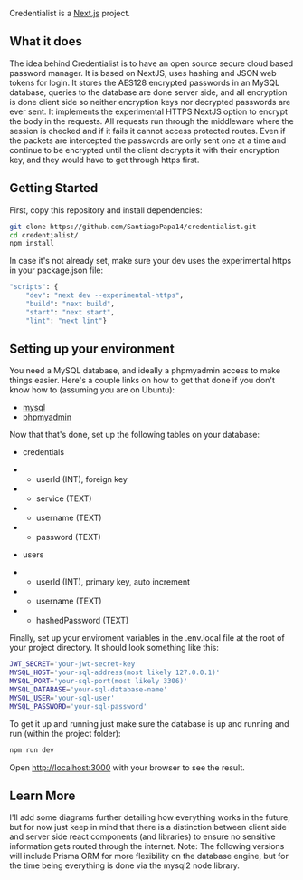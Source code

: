 Credentialist is a [Next.js](https://nextjs.org/) project.

## What it does
The idea behind Credentialist is to have an open source secure cloud based password manager. It is based on NextJS, uses hashing and JSON web tokens for login.  It stores the AES128 encrypted passwords in an MySQL database, queries to the database are done server side, and all encryption is done client side so neither encryption keys nor decrypted passwords are ever sent. It implements the experimental HTTPS NextJS option to encrypt the body in the requests. All requests run through the middleware where the session is checked and if it fails it cannot access protected routes. Even if the packets are intercepted the passwords are only sent one at a time and continue to be encrypted until the client decrypts it with their encryption key, and they would have to get through https first.

## Getting Started

First, copy this repository and install dependencies:

```bash
git clone https://github.com/SantiagoPapa14/credentialist.git
cd credentialist/
npm install
```

In case it's not already set, make sure your dev uses the experimental https in your package.json file:

```bash
"scripts": {
    "dev": "next dev --experimental-https",
    "build": "next build",
    "start": "next start",
    "lint": "next lint"}
```

## Setting up your environment
You need a MySQL database, and ideally a phpmyadmin access to make things easier. Here's a couple links on how to get that done if you don't know how to (assuming you are on Ubuntu):
- [mysql](https://ubuntu.com/server/docs/install-and-configure-a-mysql-server)
- [phpmyadmin](https://ubuntu.com/server/docs/how-to-install-and-configure-phpmyadmin)


Now that that's done, set up the following tables on your database:
- credentials
- - userId (INT), foreign key
- - service (TEXT)
- - username (TEXT)
- - password (TEXT)

- users
-  - userId (INT), primary key, auto increment
-  - username (TEXT)
-  - hashedPassword (TEXT)

Finally, set up your enviroment variables in the .env.local file at the root of your project directory. It should look something like this:
```bash
JWT_SECRET='your-jwt-secret-key'
MYSQL_HOST='your-sql-address(most likely 127.0.0.1)'
MYSQL_PORT='your-sql-port(most likely 3306)'
MYSQL_DATABASE='your-sql-database-name'
MYSQL_USER='your-sql-user'
MYSQL_PASSWORD='your-sql-password'
```

To get it up and running just make sure the database is up and running and run (within the project folder):
```bash
npm run dev
```
Open [http://localhost:3000](http://localhost:3000) with your browser to see the result.

## Learn More
I'll add some diagrams further detailing how everything works in the future, but for now just keep in mind that there is a distinction between client side and server side react components (and libraries) to ensure no sensitive information gets routed through the internet.
Note: The following versions will include Prisma ORM for more flexibility on the database engine, but for the time being everything is done via the mysql2 node library. 